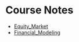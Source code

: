 # Course Notes


* [Equity\_Market](Equity_Market.md)
* [Financial\_Modeling](Financial_Modeling.md)
